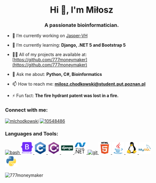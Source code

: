 <h1 align="center">Hi 👋, I'm Miłosz</h1>
<h3 align="center">A passionate bioinformatician.</h3>

- 🔭 I’m currently working on [Jasper-VH](https://github.com/777moneymaker/jasper)

- 🌱 I’m currently learning: **Django, .NET 5 and Bootstrap 5**

- 👨‍💻 All of my projects are available at: [https://github.com/777moneymaker](https://github.com/777moneymaker)

- 💬 Ask me about: **Python, C#, Bioinformatics**

- 📫 How to reach me: **milosz.chodkowski@student.put.poznan.pl**

- ⚡ Fun fact: **The fire hydrant patent was lost in a fire.**

<h3 align="left">Connect with me:</h3>
<p align="left">
<a href="https://twitter.com/mlchodkowski" target="blank"><img align="center" src="https://cdn.jsdelivr.net/npm/simple-icons@3.0.1/icons/twitter.svg" alt="mlchodkowski" height="30" width="40" /></a>
<a href="https://stackoverflow.com/users/10548486" target="blank"><img align="center" src="https://cdn.jsdelivr.net/npm/simple-icons@3.0.1/icons/stackoverflow.svg" alt="10548486" height="30" width="40" /></a>
</p>

<h3 align="left">Languages and Tools:</h3>
<p align="left"> <a href="https://www.gnu.org/software/bash/" target="_blank"> <img src="https://www.vectorlogo.zone/logos/gnu_bash/gnu_bash-icon.svg" alt="bash" width="40" height="40"/> </a> <a href="https://getbootstrap.com" target="_blank"> <img src="https://raw.githubusercontent.com/devicons/devicon/master/icons/bootstrap/bootstrap-plain-wordmark.svg" alt="bootstrap" width="40" height="40"/> </a> <a href="https://www.w3schools.com/cpp/" target="_blank"> <img src="https://raw.githubusercontent.com/devicons/devicon/master/icons/cplusplus/cplusplus-original.svg" alt="cplusplus" width="40" height="40"/> </a> <a href="https://www.w3schools.com/cs/" target="_blank"> <img src="https://raw.githubusercontent.com/devicons/devicon/master/icons/csharp/csharp-original.svg" alt="csharp" width="40" height="40"/> </a> <a href="https://www.djangoproject.com/" target="_blank"> <img src="https://raw.githubusercontent.com/devicons/devicon/master/icons/django/django-original.svg" alt="django" width="40" height="40"/> </a> <a href="https://dotnet.microsoft.com/" target="_blank"> <img src="https://raw.githubusercontent.com/devicons/devicon/master/icons/dot-net/dot-net-original-wordmark.svg" alt="dotnet" width="40" height="40"/> </a> <a href="https://git-scm.com/" target="_blank"> <img src="https://www.vectorlogo.zone/logos/git-scm/git-scm-icon.svg" alt="git" width="40" height="40"/> </a> <a href="https://www.w3.org/html/" target="_blank"> <img src="https://raw.githubusercontent.com/devicons/devicon/master/icons/html5/html5-original-wordmark.svg" alt="html5" width="40" height="40"/> </a> <a href="https://www.java.com" target="_blank"> <img src="https://raw.githubusercontent.com/devicons/devicon/master/icons/java/java-original.svg" alt="java" width="40" height="40"/> </a> <a href="https://www.linux.org/" target="_blank"> <img src="https://raw.githubusercontent.com/devicons/devicon/master/icons/linux/linux-original.svg" alt="linux" width="40" height="40"/> </a> <a href="https://www.mysql.com/" target="_blank"> <img src="https://raw.githubusercontent.com/devicons/devicon/master/icons/mysql/mysql-original-wordmark.svg" alt="mysql" width="40" height="40"/> </a> <a href="https://www.python.org" target="_blank"> <img src="https://raw.githubusercontent.com/devicons/devicon/master/icons/python/python-original.svg" alt="python" width="40" height="40"/> </a> </p>

<p><img align="center" src="https://github-readme-stats.vercel.app/api/top-langs?username=777moneymaker&show_icons=true&locale=en&layout=compact" alt="777moneymaker" /></p>
